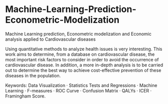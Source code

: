 # Machine-Learning-Prediction-Econometric-Modelization
Machine Learning prediction, Econometric modelization and Economic analysis applied to Cardiovascular diseases

Using quantitative methods to analyze health issues is very interesting. This work aims to determine, from a database on cardiovascular disease, the most important risk factors to consider in order to avoid the occurrence of cardiovascular disease. In addition, a more in-depth analysis is to be carried out to determine the best way to achieve cost-effective prevention of these diseases in the population.

Keywords: Data Visualization · Statistics Tests and Regressions · Machine Learning · F-measures · ROC Curve · Confusion Matrix · QALYs · ICER · Framingham Score.
